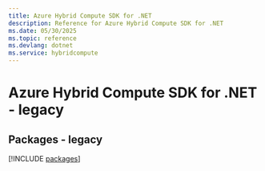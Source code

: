 ```yaml
---
title: Azure Hybrid Compute SDK for .NET
description: Reference for Azure Hybrid Compute SDK for .NET
ms.date: 05/30/2025
ms.topic: reference
ms.devlang: dotnet
ms.service: hybridcompute
---
```

# Azure Hybrid Compute SDK for .NET - legacy
## Packages - legacy
[!INCLUDE [packages](hybrid-compute-index.md)]